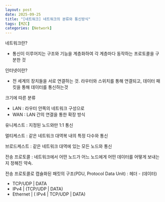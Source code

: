 ```yaml
---
layout: post
date: 2025-09-25
title: "[네트워크] 네트워크의 분류와 통신방식"
tags: [MZC]
categories: [Network]
---
```


네트워크란?

- 통신이 이루어지는 구조와 기능을 계층화하여 각 계층마다 동작하는 프로토콜을 구분한 것

인터넷이란?

- 전 세계의 장치들을 서로 연결하는 것. 라우터와 스위치를 통해 연결되고, 데이터 패킷을 통해 데이터를 통신하는것

크기에 따른 분류

- LAN : 라우터 안쪽의 네트워크 구성으로
- WAN : LAN 간의 연결을 통한 확장 방식

유니케스트 : 지정된 노드와만 1:1 통신


멀티케스트 : 같은 네트워크 대역복 내의 특정 다수와 통신


브로드케스트 : 같은 네트워크 대역에 있는 모든 노드와 통신


전송 프로토콜 : 네트워크에서 어떤 노드가 어느 노드에게 어떤 데이터를 어떻게 보내는지 정해진 약속.


전송 프로토콜로 캡슐화된 패킷의 구조(PDU, Protocol Data Unit) : 헤더 - (데이터)

- TCP/UDP | DATA
- IPv4 | (TCP/UDP | DATA)
- Ethernet | ( IPv4 | TCP/UDP | DATA)
